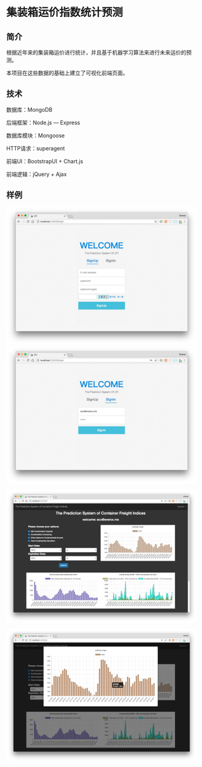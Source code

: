 # 集装箱运价指数统计预测

## 简介

根据近年来的集装箱运价进行统计，并且基于机器学习算法来进行未来运价的预测。

本项目在这些数据的基础上建立了可视化前端页面。

## 技术

数据库：MongoDB

后端框架：Node.js — Express 

数据库模块：Mongoose

HTTP请求：superagent

前端UI：BootstrapUI + Chart.js

前端逻辑：jQuery + Ajax

## 样例

![signup](./imgs/1.jpg)![signin](./imgs/2.png)

![index](./imgs/3.png)

![detail](./imgs/4.png)